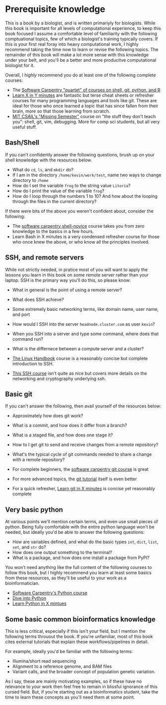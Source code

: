 # Prerequisite knowledge

This is a book by a biologist, and is written primariyly for biologists. While this book is important for all levels of computational experience, to keep this book focused I assume a comfortable level of familiarity with the following comptuational topics, few of which a biologist's training typically covers. If this is your first real foray into heavy computational work, I highly recommend taking the time now to learn or revise the following topics. The remainder of this book will make a lot more sense with this knowledge under your belt, and you'll be a better and more producitve computational biologist for it.

Overall, I *highly* recommend you do at least one of the following complete courses:

- The [Software Carpentry "quartet" of courses on shell, git, python, and R](https://software-carpentry.org/lessons/)
- [Learn X in Y minutes](https://learnxinyminutes.com/) are fantastic but terse cheat sheets or refresher courses for many programming languages and tools like git. These are ideal for those who once learned a topic that has since fallen from their brain, more so that those learning from scratch.
- [MIT CSAIL's "Missing Semester"](https://missing.csail.mit.edu/) course on "the stuff they don't teach you": shell, git, vim, debugging. More for comp sci students, but all very useful stuff.


## Bash/Shell

If you can't confidently answer the following questions, brush up on your shell knowledge with the resources below.

- What do `cd`, `ls`, and `mkdir` do?
- If I am in the directory `/home/kevin/work/test`, name two ways to change directory to `/home`
- How do I set the variable `frog` to the string value `Litoria`?
- How do I print the value of the variable `frog`?
- How do I loop through the numbers 1 to 10? And how about the looping through the files in the current directory?

If there were bits of the above you weren't confident about, consider the following:

- The [software carpentry shell-novice](https://swcarpentry.github.io/shell-novice/) course takes you from zero knowledge to the basics in a few hours.
- Learn Bash in X minutes is a very condensed refresher course for those who once knew the above, or who know all the principles involved.

## SSH, and remote servers

While not strictly needed, in pratice most of you will want to apply the lessons you learn in this book on some remote server rather than your laptop. SSH is the primary way you'll do this, so please know:

- What in general is the point of using a remote server?
- What does SSH achieve?
- Some extremely basic networking terms, like domain name, user name, and port
- How would I SSH into the server `headnode.cluster.com` as user `kevin`?
- When you SSH into a server and type some command, where does that command run?
- What is the differnece between a compute server and a cluster?

- [The Linux Handbook](https://linuxhandbook.com/ssh-basics/) course is a reasonably concise but complete introduction to SSH.
- [This SSH course](https://www.hostinger.com/tutorials/ssh-tutorial-how-does-ssh-work) isn't quite as nice but covers more details on the networking and cryptography underlying ssh.


## Basic git

If you can't answer the following, then avail yourself of the resources below:

- Approximately how does git work?
- What is a commit, and how does it differ from a branch?
- What is a staged file, and how does one stage it?
- How to I get git to send and receive changes from a remote repository?
- What's the typical cycle of git commands needed to share a change with a remote repository?

- For complete beginners, the [software carpentry git course](https://swcarpentry.github.io/git-novice/) is great
- For more advanced topics, the [git tutorial](https://git-scm.com/docs/gittutorial) itself is even better
- For a quick refresher, [Learn git in X minutes](https://learnxinyminutes.com/docs/git/) is concise yet reasonably complete


## Very basic python

At various points we'll mention certain terms, and even use small pieces of python. Being fully comfortable with the entire python language won't be needed, but ideally you'd be able to answer the following questions:

- How are variables defined, and what do the basic types `int`, `dict`, `list`, `set`, and `str` do?
- How does one output something to the terminal?
- What is a package, and how does one install a package from PyPI?

You won't need anything like the full content of the following courses to follow this book, but I highly recommend you learn at least some basics from these resources, as they'll be useful to your work as a bioinformatician.

- [Software Carpentry's Python course](https://swcarpentry.github.io/python-novice-inflammation/)
- [Dive into Python](https://diveintopython3.problemsolving.io/)
- [Learn Python in X mintues](https://learnxinyminutes.com/docs/python/)

## Some basic common bioinformatics knowledge

This is less critical, especially if this isn't your field, but I mention the following terms throuout the book. If you're unfamiliar, most of this book cites external tutorials that explain these workflows/pipelines in detail.

For example, ideally you'd be familiar with the following terms:

- Illumina/short read sequencing
- Alignment to a reference genome, and BAM files
- Variant calls, and the broader concept of population genetic variation.

As I say, these are mainly motivating examples, so if these have no relevance to your work then feel free to remain in blissful ignorance of this cursed field. But, if you're starting out as a bioinformatics student, take the time to learn these concepts as you'll need them at some point.
